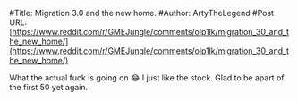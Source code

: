 #Title: Migration 3.0 and the new home.
#Author: ArtyTheLegend
#Post URL: [https://www.reddit.com/r/GMEJungle/comments/olp1lk/migration_30_and_the_new_home/](https://www.reddit.com/r/GMEJungle/comments/olp1lk/migration_30_and_the_new_home/)


What the actual fuck is going on 😂 I just like the stock. Glad to be apart of the first 50 yet again.